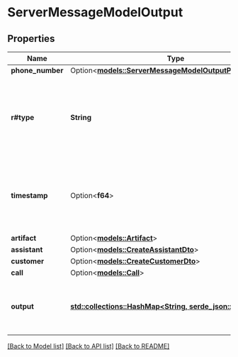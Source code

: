 # ServerMessageModelOutput

## Properties

Name | Type | Description | Notes
------------ | ------------- | ------------- | -------------
**phone_number** | Option<[**models::ServerMessageModelOutputPhoneNumber**](ServerMessageModelOutputPhoneNumber.md)> |  | [optional]
**r#type** | **String** | This is the type of the message. \"model-output\" is sent as the model outputs tokens. | 
**timestamp** | Option<**f64**> | This is the timestamp of when the message was sent in milliseconds since Unix Epoch. | [optional]
**artifact** | Option<[**models::Artifact**](Artifact.md)> |  | [optional]
**assistant** | Option<[**models::CreateAssistantDto**](CreateAssistantDto.md)> |  | [optional]
**customer** | Option<[**models::CreateCustomerDto**](CreateCustomerDto.md)> |  | [optional]
**call** | Option<[**models::Call**](Call.md)> |  | [optional]
**output** | [**std::collections::HashMap<String, serde_json::Value>**](serde_json::Value.md) | This is the output of the model. It can be a token or tool call. | 

[[Back to Model list]](../README.md#documentation-for-models) [[Back to API list]](../README.md#documentation-for-api-endpoints) [[Back to README]](../README.md)


